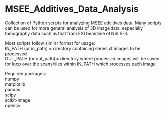 # MSEE_Additives_Data_Analysis
Collection of Python scripts for analyzing MSEE additives data. Many scripts can be used for more general analysis of 3D image data, especially tomography data such as that from FXI beamline of NSLS-II.

Most scripts follow similar format for usage:  
IN_PATH (or in_path) = directory containing series of images to be processed  
OUT_PATH (or out_path) = directory where processed images will be saved  
for loop over the scans/files within IN_PATH which processes each image  

Required packages:  
numpy  
matplotlib  
pandas  
scipy  
scikit-image  
opencv  
